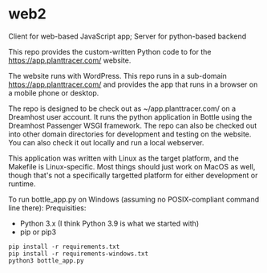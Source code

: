 # web2
Client for web-based JavaScript app; Server for python-based backend

This repo provides the custom-written Python code to for the https://app.planttracer.com/ website.

The website runs with WordPress. This repo runs in a sub-domain https://app.planttracer.com/ and provides the app that runs in a browser on a mobile phone or desktop.

The repo is designed to be check out as ~/app.planttracer.com/ on a Dreamhost user account. It runs the python application in Bottle using the Dreamhost Passenger WSGI framework. The repo can also be checked out into other domain directories for development and testing on the website. You can also check it out locally and run a local webserver.

This application was written with Linux as the target platform, and the Makefile is Linux-specific. Most things should just work on MacOS as well, though that's not a specifically targetted platform for either development or runtime.

To run bottle_app.py on Windows (assuming no POSIX-compliant command line there):
Prequisities:
- Python 3.x (I think Python 3.9 is what we started with)
- pip or pip3
```
pip install -r requirements.txt
pip install -r requirements-windows.txt
python3 bottle_app.py
```
